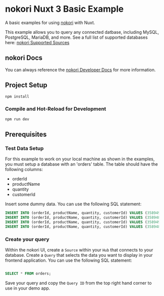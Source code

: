 # nokori Nuxt 3 Basic Example

A basic examples for using [nokori](https://nokori.com?utm_source=github&utm_medium=js-framework-examples&utm_campaign=nuxt) with Nuxt.

This example allows you to query any connected datbase, including MySQL, PostgreSQL, MariaDB, and more. See a full list of supported databases here: [nokori Supported Sources](https://docs.nokori.com/guides/supported-sources/?utm_source=github&utm_medium=js-framework-examples&utm_campaign=nuxt)

## nokori Docs

You can always reference the [nokori Developer Docs](https://docs.nokori.com/?utm_source=github&utm_medium=js-framework-examples&utm_campaign=nuxt) for more information.

## Project Setup

```sh
npm install
```

### Compile and Hot-Reload for Development

```sh
npm run dev
```

## Prerequisites

### Test Data Setup

For this example to work on your local machine as shown in the examples, you must setup a database with an 'orders' table. The table should have the following columns:

- orderId
- productName
- quantity
- customerId

Insert some dummy data. You can use the following SQL statement:

```sql
INSERT INTO (orderId, productName, quantity, customerId) VALUES (3589491, 'NuGrape', 12, 384164);
INSERT INTO (orderId, productName, quantity, customerId) VALUES (3589488, 'Cheerwine', 6, 897788);
INSERT INTO (orderId, productName, quantity, customerId) VALUES (3589490, 'RC Cola', 5, 794576);
INSERT INTO (orderId, productName, quantity, customerId) VALUES (3589489, 'Sunkist', 3, 637786);
```

### Create your query

Within the nokori UI, create a `Source` within your `Hub` that connects to your database. Create a `Query` that selects the data you want to display in your frontend application. You can use the following SQL statement:

```sql

SELECT * FROM orders;

```

Save your query and copy the `Query ID` from the top right hand corner to use in your demo app.
